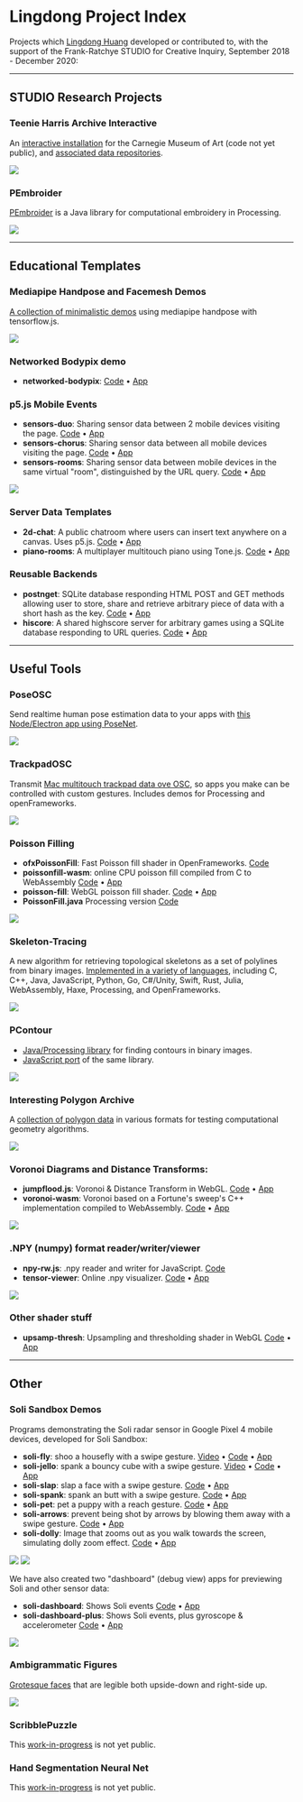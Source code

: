 # Lingdong Project Index

Projects which [Lingdong Huang](https://github.com/LingDong-) developed or contributed to, with the support of the Frank-Ratchye STUDIO for Creative Inquiry, September 2018 - December 2020: 

---

## STUDIO Research Projects

### Teenie Harris Archive Interactive

An [interactive installation](https://github.com/LingDong-/THP) for the Carnegie Museum of Art (code not yet public), and [associated data repositories](https://github.com/CreativeInquiry/TeenieHarrisProject).

![](screenshots/teenie.jpg)

### PEmbroider

[PEmbroider](https://github.com/CreativeInquiry/PEmbroider) is a Java library for computational embroidery in Processing.

![](screenshots/pembroider.jpg)

---

## Educational Templates

### Mediapipe Handpose and Facemesh Demos

[A collection of minimalistic demos](https://github.com/LingDong-/handpose-facemesh-demos) using mediapipe handpose with tensorflow.js.

![](screenshots/handface.png)

### Networked Bodypix demo

- **networked-bodypix**: [Code](https://glitch.com/edit/#!/networked-bodypix) • [App](https://networked-bodypix.glitch.me/)

### p5.js Mobile Events

- **sensors-duo**: Sharing sensor data between 2 mobile devices visiting the page. [Code](https://glitch.com/edit/#!/sensors-duo) • [App](https://sensors-duo.glitch.me/)
- **sensors-chorus**: Sharing sensor data between all mobile devices visiting the page. [Code](https://glitch.com/edit/#!/sensors-chorus) • [App](https://sensors-chorus.glitch.me/)
- **sensors-rooms**: Sharing sensor data between mobile devices in the same virtual "room", distinguished by the URL query. [Code](https://glitch.com/edit/#!/sensors-rooms) • [App](https://sensors-rooms.glitch.me/)

![](screenshots/sensors.png)

### Server Data Templates

- **2d-chat**: A public chatroom where users can insert text anywhere on a canvas. Uses p5.js. [Code](https://glitch.com/edit/#!/2d-chat) • [App](https://2d-chat.glitch.me/)
- **piano-rooms**: A multiplayer multitouch piano using Tone.js. [Code](https://glitch.com/edit/#!/piano-rooms) • [App](https://piano-rooms.glitch.me/)

### Reusable Backends

- **postnget**: SQLite database responding HTML POST and GET methods allowing user to store, share and retrieve arbitrary piece of data with a short hash as the key. [Code](https://glitch.com/edit/#!/postnget) • [App](https://postnget.glitch.me/)
- **hiscore**: A shared highscore server for arbitrary games using a SQLite database responding to URL queries. [Code](https://glitch.com/edit/#!/hiscore) • [App](https://hiscore.glitch.me/)


--- 
## Useful Tools

### PoseOSC

Send realtime human pose estimation data to your apps with [this Node/Electron app using PoseNet](https://github.com/LingDong-/PoseOSC).

![](screenshots/poseosc.png)

### TrackpadOSC

Transmit [Mac multitouch trackpad data ove OSC](https://github.com/LingDong-/TrackpadOSC), so apps you make can be controlled with custom gestures. Includes demos for Processing and openFrameworks.

![](screenshots/trackpadosc.png)

### Poisson Filling

- **ofxPoissonFill**: Fast Poisson fill shader in OpenFrameworks. [Code](https://github.com/LingDong-/ofxPoissonFill)
- **poissonfill-wasm**: online CPU poisson fill compiled from C to WebAssembly [Code](https://glitch.com/edit/#!/poissonfill-wasm) • [App](https://poissonfill-wasm.glitch.me/)
- **poisson-fill**: WebGL poisson fill shader. [Code](https://glitch.com/edit/#!/poisson-fill) • [App](https://poisson-fill.glitch.me/)
- **PoissonFill.java** Processing version [Code](https://gist.github.com/LingDong-/09d4e65d0c320246b950206db1382092)

![](screenshots/poisson.png)

### Skeleton-Tracing

A new algorithm for retrieving topological skeletons as a set of polylines from binary images. [Implemented in a variety of languages](https://github.com/LingDong-/skeleton-tracing), including C, C++, Java, JavaScript, Python, Go, C#/Unity, Swift, Rust, Julia, WebAssembly, Haxe, Processing, and OpenFrameworks.

![](screenshots/skeleton.png)

### PContour

- [Java/Processing library](https://github.com/LingDong-/PContour) for finding contours in binary images.
- [JavaScript port](https://gist.github.com/LingDong-/b99cdbe814e600d8152c0eefeef01ab3) of the same library.

![](screenshots/pcontour.gif)


### Interesting Polygon Archive

A [collection of polygon data](https://github.com/LingDong-/interesting-polygon-archive) in various formats for testing computational geometry algorithms.

![](screenshots/polygons.png)


### Voronoi Diagrams and Distance Transforms:

- **jumpflood.js**: Voronoi & Distance Transform in WebGL. [Code](https://glitch.com/edit/#!/jfa) • [App](https://jfa.glitch.me/)
- **voronoi-wasm**: Voronoi based on a Fortune's sweep's C++ implementation compiled to WebAssembly. [Code](https://glitch.com/edit/#!/jfa) • [App](https://voronoi-wasm.glitch.me/)

![](screenshots/jfa.png)

### .NPY (numpy) format reader/writer/viewer

- **npy-rw.js**: .npy reader and writer for JavaScript. [Code](https://gist.github.com/LingDong-/b24f172ba0888976143463a8801e2040)
- **tensor-viewer**: Online .npy visualizer. [Code](https://glitch.com/edit/#!/tensor-viewer) • [App](https://tensor-viewer.glitch.me/)

![](screenshots/npy.jpg)

### Other shader stuff

- **upsamp-thresh**: Upsampling and thresholding shader in WebGL [Code](https://glitch.com/edit/#!/upsamp-thresh) • [App](https://upsamp-thresh.glitch.me/)


---

## Other

### Soli Sandbox Demos

Programs demonstrating the Soli radar sensor in Google Pixel 4 mobile devices, developed for Soli Sandbox: 

- **soli-fly**: shoo a housefly with a swipe gesture. [Video](https://vimeo.com/448186906) • [Code](https://glitch.com/edit/#!/soli-fly) • [App](https://soli-fly.glitch.me/)
- **soli-jello**: spank a bouncy cube with a swipe gesture. [Video](https://vimeo.com/448186018) • [Code](https://glitch.com/edit/#!/soli-jello) • [App](https://soli-jello.glitch.me/)
- **soli-slap**: slap a face with a swipe gesture.  [Code](https://glitch.com/edit/#!/soli-slap) • [App](https://soli-slap.glitch.me/)
- **soli-spank**: spank an butt with a swipe gesture. [Code](https://glitch.com/edit/#!/soli-spank) • [App](https://soli-spank.glitch.me/)
- **soli-pet**: pet a puppy with a reach gesture. [Code](https://glitch.com/edit/#!/soli-pet) • [App](https://soli-pet.glitch.me/)
- **soli-arrows**: prevent being shot by arrows by blowing them away with a swipe gesture. [Code](https://glitch.com/edit/#!/soli-arrows) • [App](https://soli-arrows.glitch.me/)
- **soli-dolly**: Image that zooms out as you walk towards the screen, simulating dolly zoom effect. [Code](https://glitch.com/edit/#!/soli-dolly) • [App](https://soli-dolly.glitch.me/)

![](screenshots/solifly.jpg)
![](screenshots/solijello.jpg)


We have also created two "dashboard" (debug view) apps for previewing Soli and other sensor data: 

- **soli-dashboard**: Shows Soli events [Code](https://glitch.com/edit/#!/soli-dashboard) • [App](https://soli-dashboard.glitch.me/)
- **soli-dashboard-plus**: Shows Soli events, plus gyroscope & accelerometer [Code](https://glitch.com/edit/#!/soli-dashboard-plus) • [App](https://soli-dashboard-plus.glitch.me/)


![](screenshots/solidashbaord.jpg)

### Ambigrammatic Figures

[Grotesque faces](https://a2p.bitmark.com/v2/artworks/326c6e057e5bd48c5edae92e7143085170d61a9de0d1699b2884c0adda89b49dd623542aa60575eba3a4b27e23b4cc96403d1a39743f835b28b7d7410691ef89) that are legible both upside-down and right-side up.

![](screenshots/ambigrammatic.png)

### ScribblePuzzle

This [work-in-progress](https://github.com/LingDong-/scribblepuzzle) is not yet public.

### Hand Segmentation Neural Net

This [work-in-progress](https://github.com/LingDong-/handpix) is not yet public.
